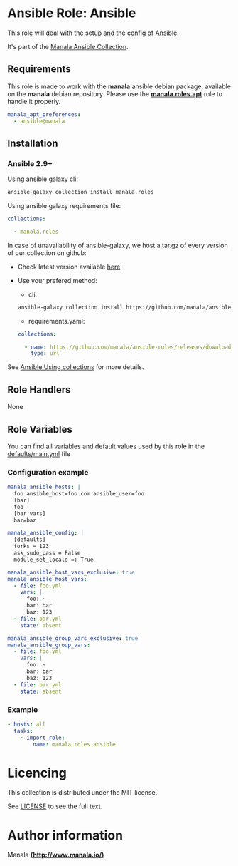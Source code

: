 # Ansible Role: Ansible

This role will deal with the setup and the config of [Ansible](https://www.ansible.com/).

It's part of the [Manala Ansible Collection](https://galaxy.ansible.com/manala/roles).

## Requirements

This role is made to work with the __manala__ ansible debian package, available on the __manala__ debian repository. Please use the [**manala.roles.apt**](../apt/) role to handle it properly.

```yaml
manala_apt_preferences:
  - ansible@manala
```

## Installation

### Ansible 2.9+

Using ansible galaxy cli:

```bash
ansible-galaxy collection install manala.roles
```

Using ansible galaxy requirements file:

```yaml
collections:

  - manala.roles
```

In case of unavailability of ansible-galaxy, we host a tar.gz of every version of our collection on github:
  - Check latest version available [here](https://github.com/manala/ansible-roles/releases)
  - Use your prefered method:

    - cli:
    ```bash
    ansible-galaxy collection install https://github.com/manala/ansible-roles/releases/download/$VERSION/manala-roles-$VERSION.tar.gz
    ```

    - requirements.yaml:
    ```yaml
    collections:

      - name: https://github.com/manala/ansible-roles/releases/download/$VERSION/manala-roles-$VERSION.tar.gz
        type: url
    ```

See [Ansible Using collections](https://docs.ansible.com/ansible/devel/user_guide/collections_using.html) for more details.

## Role Handlers

None

## Role Variables

You can find all variables and default values used by this role in the [defaults/main.yml](./defaults/main.yml) file

### Configuration example

```yaml
manala_ansible_hosts: |
  foo ansible_host=foo.com ansible_user=foo
  [bar]
  foo
  [bar:vars]
  bar=baz

manala_ansible_config: |
  [defaults]
  forks = 123
  ask_sudo_pass = False
  module_set_locale =: True

manala_ansible_host_vars_exclusive: true
manala_ansible_host_vars:
  - file: foo.yml
    vars: |
      foo: ~
      bar: bar
      baz: 123
  - file: bar.yml
    state: absent

manala_ansible_group_vars_exclusive: true
manala_ansible_group_vars:
  - file: foo.yml
    vars: |
      foo: ~
      bar: bar
      baz: 123
  - file: bar.yml
    state: absent      
```

### Example

```yaml
- hosts: all
  tasks:
    - import_role:  
        name: manala.roles.ansible
```

# Licencing

This collection is distributed under the MIT license.

See [LICENSE](https://opensource.org/licenses/MIT) to see the full text.

# Author information

Manala [**(http://www.manala.io/)**](http://www.manala.io)
